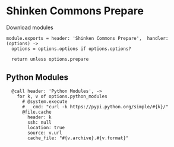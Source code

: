 
# Shinken Commons Prepare

Download modules

    module.exports = header: 'Shinken Commons Prepare',  handler: (options) ->
      options = options.options if options.options?

      return unless options.prepare
        
## Python Modules

      @call header: 'Python Modules', ->
        for k, v of options.python_modules
          # @system.execute
          #   cmd: "curl -k https://pypi.python.org/simple/#{k}/"
          @file.cache
            header: k
            ssh: null
            location: true
            source: v.url
            cache_file: "#{v.archive}.#{v.format}"

